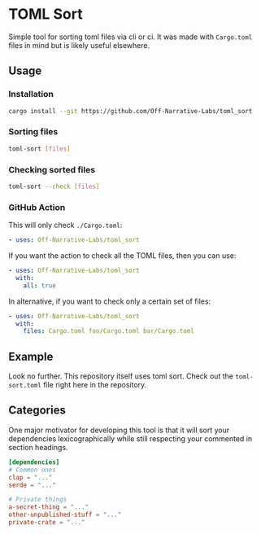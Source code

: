 TOML Sort
==========

Simple tool for sorting toml files via cli or ci. It was made with `Cargo.toml` files in mind but is likely useful elsewhere.

## Usage

### Installation

```sh
cargo install --git https://github.com/Off-Narrative-Labs/toml_sort
```

### Sorting files

```sh
toml-sort [files]
```

### Checking sorted files

```sh
toml-sort --check [files]
```

### GitHub Action

This will only check `./Cargo.toml`:  
```yaml
- uses: Off-Narrative-Labs/toml_sort
```

If you want the action to check all the TOML files, then you can use:

```yaml
- uses: Off-Narrative-Labs/toml_sort
  with:
    all: true
```

In alternative, if you want to check only a certain set of files:

```yaml
- uses: Off-Narrative-Labs/toml_sort
  with:
    files: Cargo.toml foo/Cargo.toml bar/Cargo.toml
```


## Example

Look no further. This repository itself uses toml sort. Check out the `toml-sort.toml` file right here in the repository.

## Categories

One major motivator for developing this tool is that it will sort your dependencies lexicographically while still respecting your commented in section headings.

```toml
[dependencies]
# Common ones
clap = "..."
serde = "..."

# Private things
a-secret-thing = "..."
other-unpublished-stuff = "..."
private-crate = "..."
```
